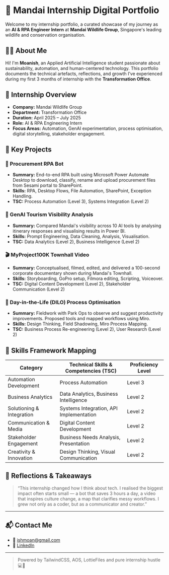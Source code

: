 # 🌿 Mandai Internship Digital Portfolio

Welcome to my internship portfolio, a curated showcase of my journey as an **AI & RPA Engineer Intern** at **Mandai Wildlife Group**, Singapore's leading wildlife and conservation organisation.

## 🧑‍💻 About Me

Hi! I'm **Moanish**, an Applied Artificial Intelligence student passionate about sustainability, automation, and human-centered technology. This portfolio documents the technical artefacts, reflections, and growth I’ve experienced during my first 3 months of internship with the **Transformation Office**.

## 🏢 Internship Overview

- **Company:** Mandai Wildlife Group  
- **Department:** Transformation Office  
- **Duration:** April 2025 – July 2025  
- **Role:** AI & RPA Engineering Intern  
- **Focus Areas:** Automation, GenAI experimentation, process optimisation, digital storytelling, stakeholder engagement.

## 📁 Key Projects

### 🔧 Procurement RPA Bot
- **Summary:** End-to-end RPA built using Microsoft Power Automate Desktop to download, classify, rename and upload procurement files from Sesami portal to SharePoint.
- **Skills:** RPA, Desktop Flows, File Automation, SharePoint, Exception Handling.
- **TSC:** Process Automation (Level 3), Systems Integration (Level 2)

### 🧠 GenAI Tourism Visibility Analysis
- **Summary:** Compared Mandai's visibility across 10 AI tools by analysing itinerary responses and visualising results in Power BI.
- **Skills:** Prompt Engineering, Data Cleaning, Analysis, Visualisation.
- **TSC:** Data Analytics (Level 2), Business Intelligence (Level 2)

### 🎬 MyProject100K Townhall Video
- **Summary:** Conceptualised, filmed, edited, and delivered a 100-second corporate documentary shown during Mandai's Townhall.
- **Skills:** Storyboarding, GoPro setup, Filmora editing, Scripting, Voiceover.
- **TSC:** Digital Content Development (Level 2), Stakeholder Communication (Level 2)

### 📌 Day-in-the-Life (DILO) Process Optimisation
- **Summary:** Fieldwork with Park Ops to observe and suggest productivity improvements. Proposed tools and mapped workflows using Miro.
- **Skills:** Design Thinking, Field Shadowing, Miro Process Mapping.
- **TSC:** Business Process Re-engineering (Level 2), User Research (Level 2)

## 🧠 Skills Framework Mapping

| Category                    | Technical Skills & Competencies (TSC)    | Proficiency Level |
|----------------------------|------------------------------------------|--------------------|
| Automation Development     | Process Automation                       | Level 3            |
| Business Analytics         | Data Analytics, Business Intelligence    | Level 2            |
| Solutioning & Integration  | Systems Integration, API Implementation  | Level 2            |
| Communication & Media      | Digital Content Development              | Level 2            |
| Stakeholder Engagement     | Business Needs Analysis, Presentation    | Level 2            |
| Creativity & Innovation    | Design Thinking, Visual Communication    | Level 2            |

## 🌱 Reflections & Takeaways

> “This internship changed how I think about tech. I realised the biggest impact often starts small — a bot that saves 3 hours a day, a video that inspires culture change, a map that clarifies messy workflows. I grew not only as a coder, but as a communicator and creator.”

---

## 📬 Contact Me

- 📧 ishmoan@gmail.com  
- 💼 [LinkedIn](https://www.linkedin.com/in/moanish18/) 

---

> Powered by TailwindCSS, AOS, LottieFiles and pure internship hustle 💻🐾
